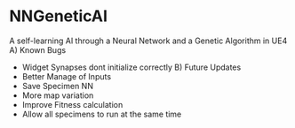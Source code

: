 # NNGeneticAI
A self-learning AI through a Neural Network and a Genetic Algorithm in UE4
A) Known Bugs
  - Widget Synapses dont initialize correctly
B) Future Updates
  - Better Manage of Inputs
  - Save Specimen NN
  - More map variation
  - Improve Fitness calculation
  - Allow all specimens to run at the same time

